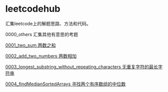 # leetcodehub
汇集leetcode上的解题思路、方法和代码。

0000_others 汇集其他有意思的考题

[0001_two_sum 两数之和](./0001_two_sum/0001_two_sum.md)

[0002_add_two_numbers 两数相加](./0002_add_two_numbers/0002_add_two_numbers.md)

[0003_longest_substring_without_repeating_characters 无重复字符的最长字符串](./0003_longest_substring_without_repeating_characters/0003_longest_substring_without_repeating_characters.md)

[0004_findMedianSortedArrays 寻找两个有序数组的中位数](./0004_findMedianSortedArrays/0004_findMedianSortedArrays.md)

